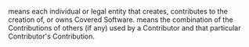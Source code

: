means each individual or legal entity that creates, contributes to the
     creation of, or owns Covered Software.
     means the combination of the Contributions of others (if any) used by a
     Contributor and that particular Contributor's Contribution.

